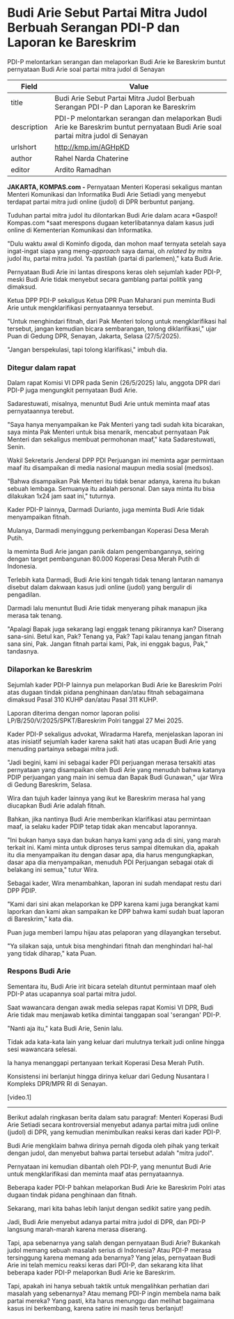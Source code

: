 # Budi Arie Sebut Partai Mitra Judol Berbuah Serangan PDI-P dan Laporan ke Bareskrim

PDI-P melontarkan serangan dan melaporkan Budi Arie ke Bareskrim buntut pernyataan Budi Arie soal partai mitra judol di Senayan

| Field       | Value                                                       |
|-------------|-------------------------------------------------------------|
| title       | Budi Arie Sebut Partai Mitra Judol Berbuah Serangan PDI-P dan Laporan ke Bareskrim |
| description | PDI-P melontarkan serangan dan melaporkan Budi Arie ke Bareskrim buntut pernyataan Budi Arie soal partai mitra judol di Senayan |
| urlshort    | http://kmp.im/AGHpKD |
| author      | Rahel Narda Chaterine |
| editor      | Ardito Ramadhan |

**JAKARTA, KOMPAS.com -** Pernyataan Menteri Koperasi sekaligus mantan Menteri Komunikasi dan Informatika Budi Arie Setiadi yang menyebut terdapat partai mitra judi online (judol) di DPR berbuntut panjang.

Tuduhan partai mitra judol itu dilontarkan Budi Arie dalam acara *Gaspol! Kompas.com *saat merespons dugaan keterlibatannya dalam kasus judi online di Kementerian Komunikasi dan Informatika.

\"Dulu waktu awal di Kominfo digoda, dan mohon maaf ternyata setelah saya ingat-ingat siapa yang meng-*approach* saya damai, oh *related by* mitra judol itu, partai mitra judol. Ya pastilah (partai di parlemen),\" kata Budi Arie.

Pernyataan Budi Arie ini lantas direspons keras oleh sejumlah kader PDI-P, meski Budi Arie tidak menyebut secara gamblang partai politik yang dimaksud.

Ketua DPP PDI-P sekaligus Ketua DPR Puan Maharani pun meminta Budi Arie untuk mengklarifikasi pernyataannya tersebut.

\"Untuk menghindari fitnah, dari Pak Menteri tolong untuk mengklarifikasi hal tersebut, jangan kemudian bicara sembarangan, tolong diklarifikasi,\" ujar Puan di Gedung DPR, Senayan, Jakarta, Selasa (27/5/2025).

\"Jangan berspekulasi, tapi tolong klarifikasi,\" imbuh dia.

### Ditegur dalam rapat

Dalam rapat Komisi VI DPR pada Senin (26/5/2025) lalu, anggota DPR dari PDI-P juga mengungkit pernyataan Budi Arie.

Sadarestuwati, misalnya, menuntut Budi Arie untuk meminta maaf atas pernyataannya terebut.

\"Saya hanya menyampaikan ke Pak Menteri yang tadi sudah kita bicarakan, saya minta Pak Menteri untuk bisa menarik, mencabut pernyataan Pak Menteri dan sekaligus membuat permohonan maaf,\" kata Sadarestuwati, Senin.

Wakil Sekretaris Jenderal DPP PDI Perjuangan ini meminta agar permintaan maaf itu disampaikan di media nasional maupun media sosial (medsos).

\"Bahwa disampaikan Pak Menteri itu tidak benar adanya, karena itu bukan sebuah lembaga. Semuanya itu adalah personal. Dan saya minta itu bisa dilakukan 1x24 jam saat ini,\" tuturnya.

Kader PDI-P lainnya, Darmadi Durianto, juga meminta Budi Arie tidak menyampaikan fitnah.

Mulanya, Darmadi menyinggung perkembangan Koperasi Desa Merah Putih.

Ia meminta Budi Arie jangan panik dalam pengembangannya, seiring dengan target pembangunan 80.000 Koperasi Desa Merah Putih di Indonesia.

Terlebih kata Darmadi, Budi Arie kini tengah tidak tenang lantaran namanya disebut dalam dakwaan kasus judi online (judol) yang bergulir di pengadilan.

Darmadi lalu menuntut Budi Arie tidak menyerang pihak manapun jika merasa tak tenang.

\"Apalagi Bapak juga sekarang lagi enggak tenang pikirannya kan? Diserang sana-sini. Betul kan, Pak? Tenang ya, Pak? Tapi kalau tenang jangan fitnah sana sini, Pak. Jangan fitnah partai kami, Pak, ini enggak bagus, Pak,\" tandasnya.

### Dilaporkan ke Bareskrim

Sejumlah kader PDI-P lainnya pun melaporkan Budi Arie ke Bareskrim Polri atas dugaan tindak pidana penghinaan dan/atau fitnah sebagaimana dimaksud Pasal 310 KUHP dan/atau Pasal 311 KUHP.

Laporan diterima dengan nomor laporan polisi LP/B/250/V/2025/SPKT/Bareskrim Polri tanggal 27 Mei 2025.

Kader PDI-P sekaligus advokat, Wiradarma Harefa, menjelaskan laporan ini atas inisiatif sejumlah kader karena sakit hati atas ucapan Budi Arie yang menuding partainya sebagai mitra judi.

\"Jadi begini, kami ini sebagai kader PDI perjuangan merasa tersakiti atas pernyataan yang disampaikan oleh Budi Arie yang menuduh bahwa katanya PDIP perjuangan yang main ini semua dan Bapak Budi Gunawan,\" ujar Wira di Gedung Bareskrim, Selasa.

Wira dan tujuh kader lainnya yang ikut ke Bareskrim merasa hal yang diucapkan Budi Arie adalah fitnah.

Bahkan, jika nantinya Budi Arie memberikan klarifikasi atau permintaan maaf, ia selaku kader PDIP tetap tidak akan mencabut laporannya.

\"Ini bukan hanya saya dan bukan hanya kami yang ada di sini, yang marah terkait ini. Kami minta untuk diproses terus sampai ditemukan dia, apakah itu dia menyampaikan itu dengan dasar apa, dia harus mengungkapkan, dasar apa dia menyampaikan, menuduh PDI Perjuangan sebagai otak di belakang ini semua,\" tutur Wira.

Sebagai kader, Wira menambahkan, laporan ini sudah mendapat restu dari DPP PDIP.

\"Kami dari sini akan melaporkan ke DPP karena kami juga berangkat kami laporkan dan kami akan sampaikan ke DPP bahwa kami sudah buat laporan di Bareskrim,\" kata dia.

Puan juga memberi lampu hijau atas pelaporan yang dilayangkan tersebut.

\"Ya silakan saja, untuk bisa menghindari fitnah dan menghindari hal-hal yang tidak diharap,\" kata Puan.

### Respons Budi Arie

Sementara itu, Budi Arie irit bicara setelah dituntut permintaan maaf oleh PDI-P atas ucapannya soal partai mitra judol.

Saat wawancara dengan awak media selepas rapat Komisi VI DPR, Budi Arie tidak mau menjawab ketika dimintai tanggapan soal \'serangan\' PDI-P.

\"Nanti aja itu,\" kata Budi Arie, Senin lalu.

Tidak ada kata-kata lain yang keluar dari mulutnya terkait judi online hingga sesi wawancara selesai.

Ia hanya menanggapi pertanyaan terkait Koperasi Desa Merah Putih.

Konsistensi ini berlanjut hingga dirinya keluar dari Gedung Nusantara I Kompleks DPR/MPR RI di Senayan.

\[video.1\]

---
Berikut adalah ringkasan berita dalam satu paragraf: Menteri Koperasi Budi Arie Setiadi secara kontroversial menyebut adanya partai mitra judi online (judol) di DPR, yang kemudian menimbulkan reaksi keras dari kader PDI-P.

 Budi Arie mengklaim bahwa dirinya pernah digoda oleh pihak yang terkait dengan judol, dan menyebut bahwa partai tersebut adalah "mitra judol".

 Pernyataan ini kemudian dibantah oleh PDI-P, yang menuntut Budi Arie untuk mengklarifikasi dan meminta maaf atas pernyataannya.

 Beberapa kader PDI-P bahkan melaporkan Budi Arie ke Bareskrim Polri atas dugaan tindak pidana penghinaan dan fitnah.



Sekarang, mari kita bahas lebih lanjut dengan sedikit satire yang pedih.

 Jadi, Budi Arie menyebut adanya partai mitra judol di DPR, dan PDI-P langsung marah-marah karena merasa diserang.

 Tapi, apa sebenarnya yang salah dengan pernyataan Budi Arie? Bukankah judol memang sebuah masalah serius di Indonesia? Atau PDI-P merasa tersinggung karena memang ada benarnya? Yang jelas, pernyataan Budi Arie ini telah memicu reaksi keras dari PDI-P, dan sekarang kita lihat beberapa kader PDI-P melaporkan Budi Arie ke Bareskrim.

 Tapi, apakah ini hanya sebuah taktik untuk mengalihkan perhatian dari masalah yang sebenarnya? Atau memang PDI-P ingin membela nama baik partai mereka? Yang pasti, kita harus menunggu dan melihat bagaimana kasus ini berkembang, karena satire ini masih terus berlanjut!
